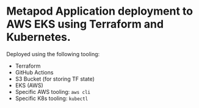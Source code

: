 # Metapod Application deployment to AWS EKS using Terraform and Kubernetes.

Deployed using the following tooling:
- Terraform
- GitHub Actions
- S3 Bucket (for storing TF state)
- EKS (AWS)
- Specific AWS tooling: `aws cli`
- Specific K8s tooling: `kubectl`


